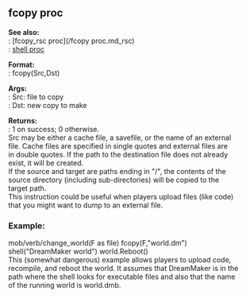 ## fcopy proc    
**See also:**    
:   [fcopy_rsc proc](/fcopy proc.md_rsc)    
:   [shell proc](/proc/shell)    
<!-- -->    
**Format:**    
:   fcopy(Src,Dst)    
<!-- -->    
**Args:**    
:   Src: file to copy    
:   Dst: new copy to make    
<!-- -->    
**Returns:**    
:   1 on success; 0 otherwise.    
Src may be either a cache file, a savefile, or the name of an external    
file. Cache files are specified in single quotes and external files are    
in double quotes. If the path to the destination file does not already    
exist, it will be created.    
If the source and target are paths ending in \"/\", the contents of the    
source directory (including sub-directories) will be copied to the    
target path.    
This instruction could be useful when players upload files (like code)    
that you might want to dump to an external file.    
### Example:    
mob/verb/change_world(F as file) fcopy(F,\"world.dm\")    
shell(\"DreamMaker world\") world.Reboot()    
This (somewhat dangerous) example allows players to upload code,    
recompile, and reboot the world. It assumes that DreamMaker is in the    
path where the shell looks for executable files and also that the name    
of the running world is world.dmb.  